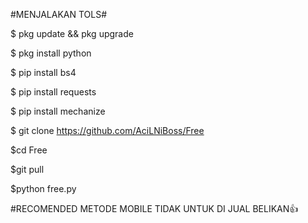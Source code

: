 #MENJALAKAN TOLS#

$ pkg update && pkg upgrade

$ pkg install python

$ pip install bs4

$ pip install requests

$ pip install mechanize

$ git clone https://github.com/AciLNiBoss/Free

$cd Free

$git pull

$python free.py

#RECOMENDED METODE MOBILE
TIDAK UNTUK DI JUAL BELIKAN👍
